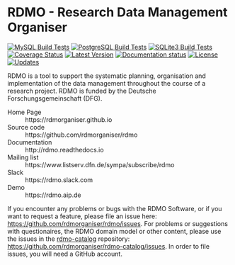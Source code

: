 RDMO - Research Data Management Organiser
=========================================

[![MySQL Build Tests](https://github.com/rdmorganiser/rdmo/actions/workflows/mysql.yml/badge.svg)](https://github.com/m6121/rdmo/actions/workflows/mysql.yml)
[![PostgreSQL Build Tests](https://github.com/rdmorganiser/rdmo/actions/workflows/postgres.yml/badge.svg)](https://github.com/m6121/rdmo/actions/workflows/postgres.yml)
[![SQLite3 Build Tests](https://github.com/rdmorganiser/rdmo/actions/workflows/sqlite3.yml/badge.svg)](https://github.com/m6121/rdmo/actions/workflows/sqlite3.yml)
[![Coverage Status](https://coveralls.io/repos/rdmorganiser/rdmo/badge.svg?branch=master&service=github)](https://coveralls.io/github/rdmorganiser/rdmo?branch=master)
[![Latest Version](https://img.shields.io/pypi/v/rdmo.svg?style=flat)](https://pypi.python.org/pypi/rdmo/)
[![Documentation status](https://readthedocs.org/projects/rdmo/badge/?version=latest)](http://rdmo.readthedocs.io/en/latest/?badge=latest)
[![License](http://img.shields.io/badge/license-APACHE-blue.svg?style=flat)](https://github.com/rdmorganiser/rdmo/blob/master/LICENSE)
[![Updates](https://pyup.io/repos/github/rdmorganiser/rdmo/shield.svg)](https://pyup.io/repos/github/rdmorganiser/rdmo/)

RDMO is a tool to support the systematic planning, organisation and implementation of the data management throughout the course of a research project. RDMO is funded by the Deutsche Forschungsgemeinschaft (DFG).

<dl>
  <dt>Home Page</dt>
  <dd>https://rdmorganiser.github.io</dd>
  <dt>Source code</dt>
  <dd>https://github.com/rdmorganiser/rdmo</dd>
  <dt>Documentation</dt>
  <dd>http://rdmo.readthedocs.io</dd>
  <dt>Mailing list</dt>
  <dd>https://www.listserv.dfn.de/sympa/subscribe/rdmo</dd>
  <dt>Slack</dt>
  <dd>https://rdmo.slack.com</dd>
  <dt>Demo</dt>
  <dd>https://rdmo.aip.de</dd>
</dl>

If you encounter any problems or bugs with the RDMO Software, or if you want to request a feature, please file an issue here: https://github.com/rdmorganiser/rdmo/issues. For problems or suggestions with questionaires, the RDMO domain model or other content, please use the issues in the [rdmo-catalog](https://github.com/rdmorganiser/rdmo-catalog) repository: https://github.com/rdmorganiser/rdmo-catalog/issues. In order to file issues, you will need a GitHub account.
